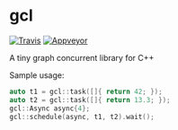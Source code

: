 # gcl

[![Travis](https://travis-ci.org/bloomen/gcl.svg?branch=master)](https://travis-ci.org/bloomen/gcl/branches) [![Appveyor](https://ci.appveyor.com/api/projects/status/memx407sve38sbj0?svg=true)](https://ci.appveyor.com/project/bloomen/gcl?branch=master)

A tiny graph concurrent library for C++

Sample usage:
```cpp
auto t1 = gcl::task([]{ return 42; });
auto t2 = gcl::task([]{ return 13.3; });
gcl::Async async{4};
gcl::schedule(async, t1, t2).wait();
```
